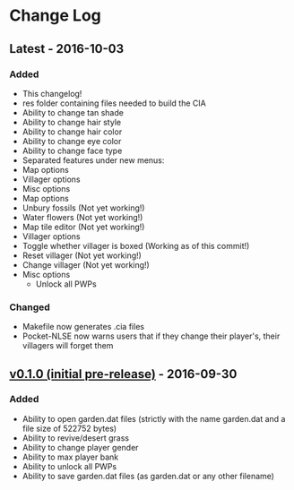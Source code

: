 # Change Log

## Latest - 2016-10-03
### Added
- This changelog!
- res folder containing files needed to build the CIA
- Ability to change tan shade
- Ability to change hair style
- Ability to change hair color
- Ability to change eye color
- Ability to change face type
- Separated features under new menus:
 - Map options
 - Villager options
 - Misc options
- Map options
 - Unbury fossils (Not yet working!)
 - Water flowers (Not yet working!)
 - Map tile editor (Not yet working!)
- Villager options
 - Toggle whether villager is boxed (Working as of this commit!)
 - Reset villager (Not yet working!)
 - Change villager (Not yet working!)
- Misc options
  - Unlock all PWPs

### Changed
- Makefile now generates .cia files
- Pocket-NLSE now warns users that if they change their player's, their villagers will forget them

## [v0.1.0 (initial pre-release)](https://github.com/dragos240/Pocket-NLSE/releases/tag/v0.1.0-pre-alpha) - 2016-09-30
### Added
- Ability to open garden.dat files (strictly with the name garden.dat and a file size of 522752 bytes)
- Ability to revive/desert grass
- Ability to change player gender
- Ability to max player bank
- Ability to unlock all PWPs
- Ability to save garden.dat files (as garden.dat or any other filename)
